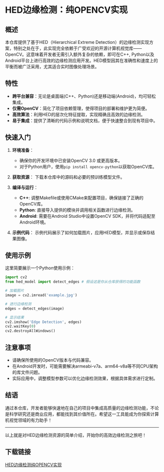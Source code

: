 # HED边缘检测：纯OPENCV实现

## 概述

本仓库提供了基于HED（Hierarchical Extreme Detection）的边缘检测实现方案，特别之处在于，此实现完全依赖于广受欢迎的开源计算机视觉库——OpenCV。这意味着开发者无需引入额外复杂的依赖，即可在C++, Python以及Android平台上进行高效的边缘检测应用开发。HED模型因其在准确性和速度上的平衡而被广泛采用，尤其适合实时图像处理场景。

## 特性

- **跨平台兼容**：无论是桌面端(C++、Python)还是移动端(Android)，均可轻松集成。
- **仅需OpenCV**：简化了项目依赖管理，使得项目的部署和维护更为简便。
- **高效算法**：利用HED的层次化特征提取，实现精确且高效的边缘检测。
- **易于集成**：提供了清晰的代码示例和说明文档，便于快速整合到现有项目中。

## 快速入门

1. **环境准备**：
   - 确保你的开发环境中已安装OpenCV 3.0 或更高版本。
   - 对于Python用户，使用`pip install opencv-python`以获取OpenCV库。
   
2. **获取资源**：
   下载本仓库中的源码和必要的预训练模型文件。

3. **编译与运行**：
   - **C++**: 调整Makefile或使用CMake来配置项目，确保链接了正确的OpenCV库。
   - **Python**: 直接导入提供的模块并调用相关函数进行边缘检测。
   - **Android**: 需要在Android Studio中设置OpenCV SDK，并将代码适配至Android环境。

4. **示例代码**：
   示例代码展示了如何加载图片，应用HED模型，并显示或保存结果图像。

## 使用示例

这里简要展示一个Python使用示例：

```python
import cv2
from hed_model import detect_edges # 假设这是你从仓库获得的功能函数

# 加载图片
image = cv2.imread('example.jpg')

# 进行边缘检测
edges = detect_edges(image)

# 显示结果
cv2.imshow('Edge Detection', edges)
cv2.waitKey(0)
cv2.destroyAllWindows()
```

## 注意事项

- 请确保所使用的OpenCV版本与代码兼容。
- 在Android开发时，可能需要解决armeabi-v7a、arm64-v8a等不同CPU架构的库文件问题。
- 实际应用中，调整模型参数可以优化边缘检测效果，根据具体需求进行定制。

## 结语

通过本仓库，开发者能够快速地在自己的项目中集成高质量的边缘检测功能，不论是科学研究还是商业应用，都能找到其价值所在。希望这一工具能成为你探索计算机视觉领域的有力助手！

---

以上就是对HED边缘检测资源的简单介绍，开始你的高效边缘检测之旅吧！

## 下载链接

[HED边缘检测纯OPENCV实现](https://pan.quark.cn/s/7fa0e24db3c7)